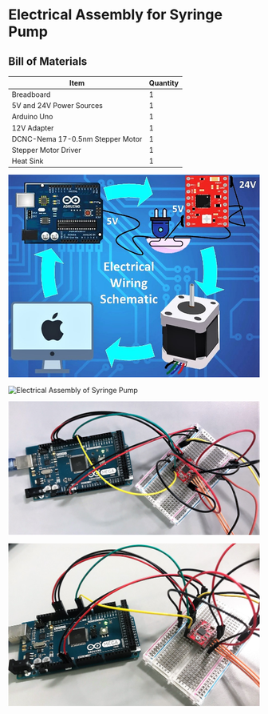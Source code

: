 # Electrical Assembly for Syringe Pump

## Bill of Materials

Item         | Quantity
------------ | -------------
Breadboard | 1
5V and 24V Power Sources | 1
Arduino Uno | 1
12V Adapter | 1
DCNC-Nema 17-0.5nm Stepper Motor | 1
Stepper Motor Driver | 1
Heat Sink | 1



![Electrical Assembly of Syringe Pump](/Elec_Assembly_Pics/Electrical_Wiring_Schematic.jpg)

![Electrical Assembly of Syringe Pump](/Elec_Assembly_Pics/Electrical_Wiring_PCB.jpg)

![Electrical Assembly of Syringe Pump](/Elec_Assembly_Pics/Electrical_Assembly1.jpg)

![Electrical Assembly of Syringe Pump](/Elec_Assembly_Pics/Electrical_Assembly2.jpg)
